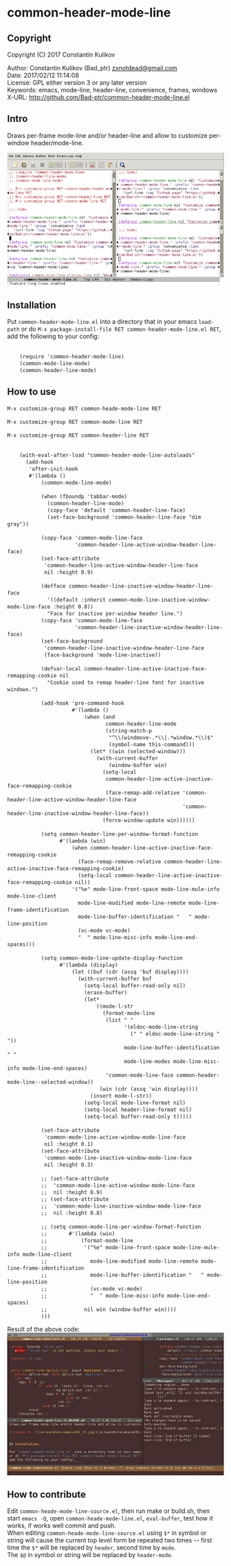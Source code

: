 # common-header-mode-line  

## Copyright  

Copyright (C) 2017 Constantin Kulikov  

Author: Constantin Kulikov (Bad_ptr) <zxnotdead@gmail.com>  
Date: 2017/02/12 11:14:08  
License: GPL either version 3 or any later version  
Keywords: emacs, mode-line, header-line, convenience, frames, windows  
X-URL: http://github.com/Bad-ptr/common-header-mode-line.el  

## Intro  

Draws per-frame mode-line and/or header-line and allow to customize per-window header/mode-line.  

[![emacs 24 -Q](screenshots/emacs24Q_th.jpg)](screenshots/emacs24Q.jpg)


## Installation  

Put `common-header-mode-line.el` into a directory that in your emacs `load-path` 
or do `M-x package-install-file RET common-header-mode-line.el RET`, 
add the following to your config:  

```elisp

    (require 'common-header-mode-line)
    (common-mode-line-mode)
    (common-header-line-mode)

```

## How to use  

`M-x customize-group RET common-heade-mode-line RET`  

`M-x customize-group RET common-mode-line RET`  

`M-x customize-group RET common-header-line RET`  


```elisp

    (with-eval-after-load "common-header-mode-line-autoloads"
      (add-hook
       'after-init-hook
       #'(lambda ()
           (common-mode-line-mode)

           (when (fboundp 'tabbar-mode)
             (common-header-line-mode)
             (copy-face 'default 'common-header-line-face)
             (set-face-background 'common-header-line-face "dim gray"))

           (copy-face 'common-mode-line-face
                      'common-header-line-active-window-header-line-face)
           (set-face-attribute
            'common-header-line-active-window-header-line-face
            nil :height 0.9)

           (defface common-header-line-inactive-window-header-line-face
             '((default :inherit common-mode-line-inactive-window-mode-line-face :height 0.8))
             "Face for inactive per-window header line.")
           (copy-face 'common-mode-line-face
                      'common-header-line-inactive-window-header-line-face)
           (set-face-background
            'common-header-line-inactive-window-header-line-face
            (face-background 'mode-line-inactive))

           (defvar-local common-header-line-active-inactive-face-remapping-cookie nil
             "Cookie used to remap header-line font for inactive windows.")

           (add-hook 'pre-command-hook
                     #'(lambda ()
                         (when (and
                                common-header-line-mode
                                (string-match-p
                                 "^\\(windmove-.*\\|.*window.*\\)$"
                                 (symbol-name this-command)))
                           (let* ((win (selected-window)))
                             (with-current-buffer
                                 (window-buffer win)
                               (setq-local
                                common-header-line-active-inactive-face-remapping-cookie
                                (face-remap-add-relative 'common-header-line-active-window-header-line-face
                                                         'common-header-line-inactive-window-header-line-face))
                               (force-window-update win))))))

           (setq common-header-line-per-window-format-function
                 #'(lambda (win)
                     (when common-header-line-active-inactive-face-remapping-cookie
                       (face-remap-remove-relative common-header-line-active-inactive-face-remapping-cookie)
                       (setq-local common-header-line-active-inactive-face-remapping-cookie nil))
                     '("%e" mode-line-front-space mode-line-mule-info mode-line-client
                       mode-line-modified mode-line-remote mode-line-frame-identification
                       mode-line-buffer-identification "   " mode-line-position
                       (vc-mode vc-mode)
                       "  " mode-line-misc-info mode-line-end-spaces)))

           (setq common-mode-line-update-display-function
                 #'(lambda (display)
                     (let ((buf (cdr (assq 'buf display))))
                       (with-current-buffer buf
                         (setq-local buffer-read-only nil)
                         (erase-buffer)
                         (let*
                             ((mode-l-str
                               (format-mode-line
                                (list " "
                                      '(eldoc-mode-line-string
                                        (" " eldoc-mode-line-string " "))
                                      mode-line-buffer-identification " "
                                      mode-line-modes mode-line-misc-info mode-line-end-spaces)
                                'common-mode-line-face common-header-mode-line--selected-window))
                              (win (cdr (assq 'win display))))
                           (insert mode-l-str))
                         (setq-local mode-line-format nil)
                         (setq-local header-line-format nil)
                         (setq-local buffer-read-only t)))))

           (set-face-attribute
            'common-mode-line-active-window-mode-line-face
            nil :height 0.1)
           (set-face-attribute
            'common-mode-line-inactive-window-mode-line-face
            nil :height 0.3)

           ;; (set-face-attribute
           ;;  'common-mode-line-active-window-mode-line-face
           ;;  nil :height 0.9)
           ;; (set-face-attribute
           ;;  'common-mode-line-inactive-window-mode-line-face
           ;;  nil :height 0.8)

           ;; (setq common-mode-line-per-window-format-function
           ;;       #'(lambda (win)
           ;;           (format-mode-line
           ;;            '("%e" mode-line-front-space mode-line-mule-info mode-line-client
           ;;              mode-line-modified mode-line-remote mode-line-frame-identification
           ;;              mode-line-buffer-identification "   " mode-line-position
           ;;              (vc-mode vc-mode)
           ;;              "  " mode-line-misc-info mode-line-end-spaces)
           ;;            nil win (window-buffer win))))
           )))

```

Result of the above code:  
[![emacs 26 custom](screenshots/emacs26custom_th.jpg)](screenshots/emacs26custom.jpg)


## How to contribute  

Edit `common-heade-mode-line-source.el`, then run make or build.sh, 
then start `emacs -Q`, open `common-heade-mode-line.el`, `eval-buffer`, 
test how it works, if works well commit and push.  
When editing `common-heade-mode-line-source.el` using `$*` in symbol or string will 
cause the current top level form be repeated two times 
-- first time the `$*` will be replaced by `header`, second time by `mode`.  
The `$@` in symbol or string will be replaced by `header-mode`.  
